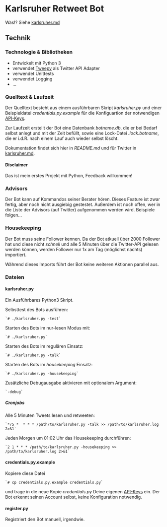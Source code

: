 # Karlsruher Retweet Bot

Was!? Siehe [karlsruher.md](karlsruher.md)

## Technik

### Technologie & Bibliotheken
* Entwickelt mit Python 3
* verwendet [Tweepy](https://www.tweepy.org/) als Twitter API Adapter
* verwendet Unittests
* verwendet Logging
* ...


### Quelltext & Laufzeit

Der Quelltext besteht aus einem ausführbaren Skript *karlsruher.py* und einer Beispieldatei *credentials.py.example* für die Konfiguartion der notwendigen [API-Keys](https://developer.twitter.com).

Zur Laufzeit erstellt der Bot eine Datenbank *botname.db*, die er bei Bedarf selbst anlegt und mit der Zeit befüllt, sowie eine Lock-Datei *.lock.botname*, die er i.d.R. nach einem Lauf auch wieder selbst löscht.

Dokumentation findet sich hier in *README.md* und für Twitter in [karlsruher.md](karlsruher.md).

#### Disclaimer

Das ist mein erstes Projekt mit Python, Feedback willkommen!


### Advisors

Der Bot kann auf Kommandos seiner Berater hören.
Dieses Feature ist zwar fertig, aber noch nicht ausgiebig gestestet. Außerdem ist noch offen, wer in die Liste der Advisors (auf Twitter) aufgenommen werden wird.
Beispiele folgen...

### Housekeeping

Der Bot muss seine Follower kennen. Da der Bot atkuell über 2000 Follower hat und diese nicht *schnell* und alle 5 Minuten über die Twitter-API gelesen werden können, werden Follower nur 1x am Tag (möglichst nachts) importiert.

Während dieses Imports führt der Bot keine weiteren Aktionen parallel aus.

### Dateien

#### karlsruher.py
Ein Ausführbares Python3 Skript.


Selbsttest des Bots ausführen:

	`# ./karlsruher.py -test`

Starten des Bots im nur-lesen Modus mit:

	`# ./karlsruher.py`

Starten des Bots im regulären Einsatz:

	`# ./karlsruher.py -talk`


Starten des Bots im *housekeeping* Einsatz:

	`# ./karlsruher.py -housekeeping`


Zusätzliche Debugausgabe aktivieren mit optionalem Argument:

	`-debug`

##### Cronjobs

Alle 5 Minuten Tweets lesen und retweeten:

	`*/5 *  * * * /path/to/karlsruher.py -talk >> /path/to/karlsruher.log 2>&1`

Jeden Morgen um 01:02 Uhr das Housekeeping durchführen:

	`2 1 * * * /path/to/karlsruher.py -housekeeping >> /path/to/karlsruher.log 2>&1`


#### credentials.py.example
Kopiere diese Datei

	`# cp credentials.py.example credentials.py`

und trage in die neue Kopie *credentials.py* Deine eigenen [API-Keys](https://developer.twitter.com) ein. Der Bot erkennt seinen Account selbst, keine Konfiguration notwendig.


#### register.py
Registriert den Bot manuell, irgendwie.
